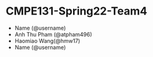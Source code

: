 # CMPE131-Spring22-Team4
- Name (@username)
- Anh Thu Pham (@atpham496)
- Haomiao Wang(@hmw17)
- Name (@username)
